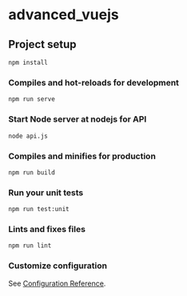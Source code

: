 # advanced_vuejs

## Project setup
```
npm install
```

### Compiles and hot-reloads for development
```
npm run serve
```
### Start Node server at nodejs for API
```
node api.js
```

### Compiles and minifies for production
```
npm run build
```

### Run your unit tests
```
npm run test:unit
```

### Lints and fixes files
```
npm run lint
```

### Customize configuration
See [Configuration Reference](https://cli.vuejs.org/config/).
